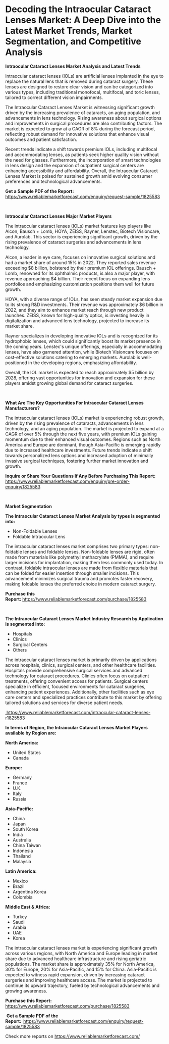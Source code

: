 <p><h1>Decoding the Intraocular Cataract Lenses Market: A Deep Dive into the Latest Market Trends, Market Segmentation, and Competitive Analysis</h1></p><p><strong>Intraocular Cataract Lenses Market Analysis and Latest Trends</strong></p>
<p><p>Intraocular cataract lenses (IOLs) are artificial lenses implanted in the eye to replace the natural lens that is removed during cataract surgery. These lenses are designed to restore clear vision and can be categorized into various types, including traditional monofocal, multifocal, and toric lenses, tailored to correct different vision impairments. </p><p>The Intraocular Cataract Lenses Market is witnessing significant growth driven by the increasing prevalence of cataracts, an aging population, and advancements in lens technology. Rising awareness about surgical options and improvements in surgical procedures are also contributing factors. The market is expected to grow at a CAGR of 8% during the forecast period, reflecting robust demand for innovative solutions that enhance visual outcomes and patient satisfaction. </p><p>Recent trends indicate a shift towards premium IOLs, including multifocal and accommodating lenses, as patients seek higher quality vision without the need for glasses. Furthermore, the incorporation of smart technologies in lens design and the expansion of outpatient surgical centers are enhancing accessibility and affordability. Overall, the Intraocular Cataract Lenses Market is poised for sustained growth amid evolving consumer preferences and technological advancements.</p></p>
<p><strong>Get a Sample PDF of the Report:&nbsp;</strong> <a href="https://www.reliablemarketforecast.com/enquiry/request-sample/1825583?utm_campaign=2478&utm_medium=2&utm_source=Github&utm_content=ia&utm_term=03032025&utm_id=intraocular-cataract-lenses">https://www.reliablemarketforecast.com/enquiry/request-sample/1825583</a></p>
<p>&nbsp;</p>
<p><strong>Intraocular Cataract Lenses Major Market Players</strong></p>
<p><p>The intraocular cataract lenses (IOLs) market features key players like Alcon, Bausch + Lomb, HOYA, ZEISS, Rayner, Lenstec, Biotech Visioncare, and Aurolab. This sector is experiencing significant growth, driven by the rising prevalence of cataract surgeries and advancements in lens technology.</p><p>Alcon, a leader in eye care, focuses on innovative surgical solutions and had a market share of around 15% in 2022. They reported sales revenue exceeding $8 billion, bolstered by their premium IOL offerings. Bausch + Lomb, renowned for its ophthalmic products, is also a major player, with revenue approaching $4 billion. Their recent focus on expanding lens portfolios and emphasizing customization positions them well for future growth.</p><p>HOYA, with a diverse range of IOLs, has seen steady market expansion due to its strong R&D investments. Their revenue was approximately $6 billion in 2022, and they aim to enhance market reach through new product launches. ZEISS, known for high-quality optics, is investing heavily in digitalization and advanced lens technology, projected to increase its market share.</p><p>Rayner specializes in developing innovative IOLs and is recognized for its hydrophobic lenses, which could significantly boost its market presence in the coming years. Lenstec's unique offerings, especially in accommodating lenses, have also garnered attention, while Biotech Visioncare focuses on cost-effective solutions catering to emerging markets. Aurolab is well-positioned in the developing regions, emphasizing affordability.</p><p>Overall, the IOL market is expected to reach approximately $5 billion by 2028, offering vast opportunities for innovation and expansion for these players amidst growing global demand for cataract surgeries.</p></p>
<p>&nbsp;</p>
<p><strong>What Are The Key Opportunities For Intraocular Cataract Lenses Manufacturers?</strong></p>
<p><p>The intraocular cataract lenses (IOLs) market is experiencing robust growth, driven by the rising prevalence of cataracts, advancements in lens technology, and an aging population. The market is projected to expand at a CAGR of over 5% through the next five years, with premium IOLs gaining momentum due to their enhanced visual outcomes. Regions such as North America and Europe are dominant, though Asia-Pacific is emerging rapidly due to increased healthcare investments. Future trends indicate a shift towards personalized lens options and increased adoption of minimally invasive surgical techniques, fostering further market innovation and growth.</p></p>
<p><strong>Inquire or Share Your Questions If Any Before Purchasing This Report:</strong> <a href="https://www.reliablemarketforecast.com/enquiry/pre-order-enquiry/1825583?utm_campaign=2478&utm_medium=2&utm_source=Github&utm_content=ia&utm_term=03032025&utm_id=intraocular-cataract-lenses">https://www.reliablemarketforecast.com/enquiry/pre-order-enquiry/1825583</a></p>
<p>&nbsp;</p>
<p><strong>Market Segmentation</strong></p>
<p><strong>The Intraocular Cataract Lenses Market Analysis by types is segmented into:</strong></p>
<p><ul><li>Non-Foldable Lenses</li><li>Foldable Intraocular Lens</li></ul></p>
<p><p>The intraocular cataract lenses market comprises two primary types: non-foldable lenses and foldable lenses. Non-foldable lenses are rigid, often made from materials like polymethyl methacrylate (PMMA), and require larger incisions for implantation, making them less commonly used today. In contrast, foldable intraocular lenses are made from flexible materials that can be folded for easier insertion through smaller incisions. This advancement minimizes surgical trauma and promotes faster recovery, making foldable lenses the preferred choice in modern cataract surgery.</p></p>
<p><strong>Purchase this Report:&nbsp;</strong><a href="https://www.reliablemarketforecast.com/purchase/1825583?utm_campaign=2478&utm_medium=2&utm_source=Github&utm_content=ia&utm_term=03032025&utm_id=intraocular-cataract-lenses">https://www.reliablemarketforecast.com/purchase/1825583</a></p>
<p>&nbsp;</p>
<p><strong>The Intraocular Cataract Lenses Market Industry Research by Application is segmented into:</strong></p>
<p><ul><li>Hospitals</li><li>Clinics</li><li>Surgical Centers</li><li>Others</li></ul></p>
<p><p>The intraocular cataract lenses market is primarily driven by applications across hospitals, clinics, surgical centers, and other healthcare facilities. Hospitals provide comprehensive surgical services and advanced technology for cataract procedures. Clinics often focus on outpatient treatments, offering convenient access for patients. Surgical centers specialize in efficient, focused environments for cataract surgeries, enhancing patient experiences. Additionally, other facilities such as eye care centers and specialized practices contribute to this market by offering tailored solutions and services for diverse patient needs.</p></p>
<p><a href="https://www.reliablemarketforecast.com/intraocular-cataract-lenses-r1825583?utm_campaign=2478&utm_medium=2&utm_source=Github&utm_content=ia&utm_term=03032025&utm_id=intraocular-cataract-lenses">&nbsp;https://www.reliablemarketforecast.com/intraocular-cataract-lenses-r1825583</a></p>
<p><strong>In terms of Region, the Intraocular Cataract Lenses Market Players available by Region are:</strong></p>
<p>
    <p> <strong> North America: </strong>
        <ul>
            <li>United States</li>
            <li>Canada</li>
        </ul>
        </p> 
    <p> <strong> Europe: </strong>
        <ul>
            <li>Germany</li>
            <li>France</li>
            <li>U.K.</li>
            <li>Italy</li>
            <li>Russia</li>
        </ul>
        </p> 
    <p> <strong> Asia-Pacific: </strong>
        <ul>
            <li>China</li>
            <li>Japan</li>
            <li>South Korea</li>
            <li>India</li>
            <li>Australia</li>
            <li>China Taiwan</li>
            <li>Indonesia</li>
            <li>Thailand</li>
            <li>Malaysia</li>
        </ul>
        </p> 
    <p> <strong> Latin America: </strong>
        <ul>
            <li>Mexico</li>
            <li>Brazil</li>
            <li>Argentina Korea</li>
            <li>Colombia</li>
        </ul>
        </p> 
    <p> <strong> Middle East & Africa: </strong>
        <ul>
            <li>Turkey</li>
            <li>Saudi</li>
            <li>Arabia</li>
            <li>UAE</li>
            <li>Korea</li>
        </ul>
    </p>
    </p>
<p><p>The intraocular cataract lenses market is experiencing significant growth across various regions, with North America and Europe leading in market share due to advanced healthcare infrastructure and rising geriatric populations. The market share is approximately 35% for North America, 30% for Europe, 20% for Asia-Pacific, and 15% for China. Asia-Pacific is expected to witness rapid expansion, driven by increasing cataract surgeries and improving healthcare access. The market is projected to continue its upward trajectory, fueled by technological advancements and growing awareness.</p></p>
<p><strong>Purchase this Report: </strong><a href="https://www.reliablemarketforecast.com/purchase/1825583?utm_campaign=2478&utm_medium=2&utm_source=Github&utm_content=ia&utm_term=03032025&utm_id=intraocular-cataract-lenses">https://www.reliablemarketforecast.com/purchase/1825583</a></p>
<p>&nbsp;<strong>Get a Sample PDF of the Report:&nbsp;&nbsp;</strong><a href="https://www.reliablemarketforecast.com/enquiry/request-sample/1825583?utm_campaign=2478&utm_medium=2&utm_source=Github&utm_content=ia&utm_term=03032025&utm_id=intraocular-cataract-lenses">https://www.reliablemarketforecast.com/enquiry/request-sample/1825583</a></p>
<p><strong></strong></p>
<p>Check more reports on <a href="https://www.reliablemarketforecast.com/?utm_campaign=2478&utm_medium=2&utm_source=Github&utm_content=ia&utm_term=03032025&utm_id=intraocular-cataract-lenses">https://www.reliablemarketforecast.com/</a></p>